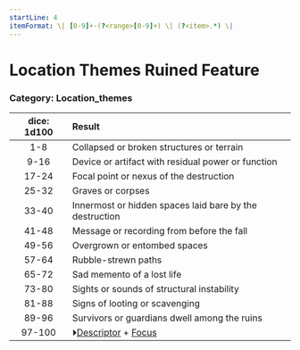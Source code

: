 ```yaml
---
startLine: 4
itemFormat: \| [0-9]+-(?<range>[0-9]+) \| (?<item>.*) \|
---
```

# Location Themes Ruined Feature
### Category: Location_themes

| dice: 1d100 | Result |
|:----:|:-------|
| 1-8 | Collapsed or broken structures or terrain |
| 9-16 | Device or artifact with residual power or function |
| 17-24 | Focal point or nexus of the destruction |
| 25-32 | Graves or corpses |
| 33-40 | Innermost or hidden spaces laid bare by the destruction |
| 41-48 | Message or recording from before the fall |
| 49-56 | Overgrown or entombed spaces |
| 57-64 | Rubble-strewn paths |
| 65-72 | Sad memento of a lost life |
| 73-80 | Sights or sounds of structural instability |
| 81-88 | Signs of looting or scavenging |
| 89-96 | Survivors or guardians dwell among the ruins |
| 97-100 | ⏵[Descriptor](Core_Descriptor.md) + [Focus](Core_Focus.md) |